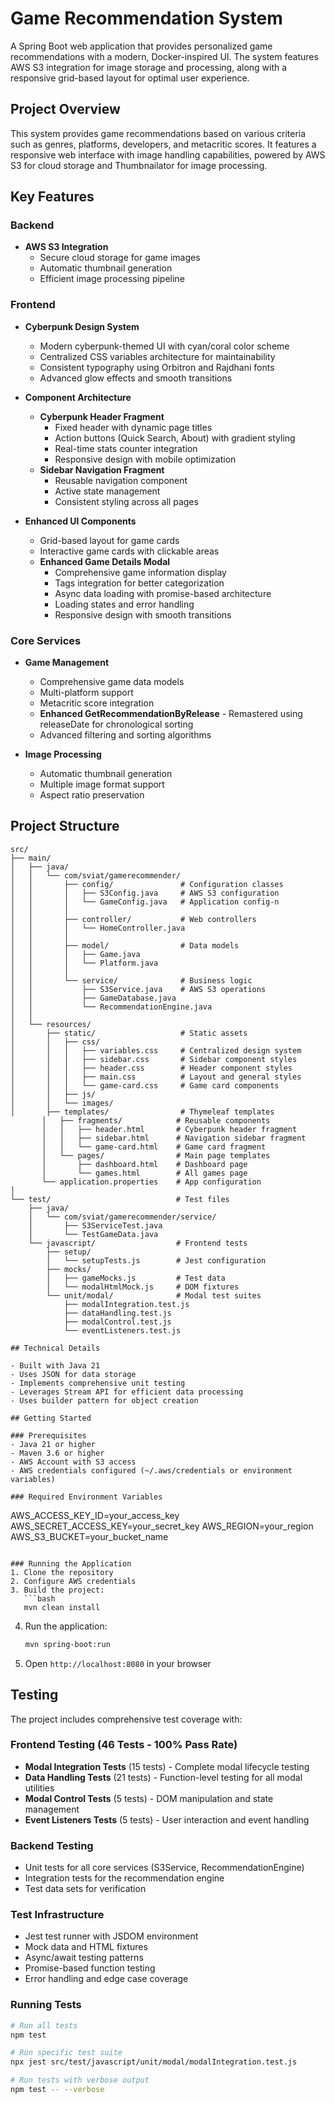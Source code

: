 # Game Recommendation System

A Spring Boot web application that provides personalized game recommendations with a modern, Docker-inspired UI. The system features AWS S3 integration for image storage and processing, along with a responsive grid-based layout for optimal user experience.

## Project Overview

This system provides game recommendations based on various criteria such as genres, platforms, developers, and metacritic scores. It features a responsive web interface with image handling capabilities, powered by AWS S3 for cloud storage and Thumbnailator for image processing.

## Key Features

### Backend
- **AWS S3 Integration**
  - Secure cloud storage for game images
  - Automatic thumbnail generation
  - Efficient image processing pipeline

### Frontend
- **Cyberpunk Design System**
  - Modern cyberpunk-themed UI with cyan/coral color scheme
  - Centralized CSS variables architecture for maintainability
  - Consistent typography using Orbitron and Rajdhani fonts
  - Advanced glow effects and smooth transitions
  
- **Component Architecture**
  - **Cyberpunk Header Fragment**
    - Fixed header with dynamic page titles
    - Action buttons (Quick Search, About) with gradient styling
    - Real-time stats counter integration
    - Responsive design with mobile optimization
  - **Sidebar Navigation Fragment**
    - Reusable navigation component
    - Active state management
    - Consistent styling across all pages
  
- **Enhanced UI Components**
  - Grid-based layout for game cards
  - Interactive game cards with clickable areas
  - **Enhanced Game Details Modal**
    - Comprehensive game information display
    - Tags integration for better categorization
    - Async data loading with promise-based architecture
    - Loading states and error handling
    - Responsive design with smooth transitions

### Core Services
- **Game Management**
  - Comprehensive game data models
  - Multi-platform support
  - Metacritic score integration
  - **Enhanced GetRecommendationByRelease** - Remastered using releaseDate for chronological sorting
  - Advanced filtering and sorting algorithms

- **Image Processing**
  - Automatic thumbnail generation
  - Multiple image format support
  - Aspect ratio preservation

## Project Structure

```
src/
├── main/
│   ├── java/
│   │   └── com/sviat/gamerecommender/
│   │       ├── config/               # Configuration classes
│   │       │   ├── S3Config.java     # AWS S3 configuration
│   │       │   └── GameConfig.java   # Application config-n
│   │       │
│   │       ├── controller/           # Web controllers
│   │       │   └── HomeController.java
│   │       │
│   │       ├── model/                # Data models
│   │       │   ├── Game.java
│   │       │   └── Platform.java
│   │       │
│   │       └── service/              # Business logic
│   │           ├── S3Service.java    # AWS S3 operations
│   │           ├── GameDatabase.java
│   │           └── RecommendationEngine.java
│   │
│   └── resources/
│       ├── static/                   # Static assets
│       │   ├── css/
│       │   │   ├── variables.css     # Centralized design system
│       │   │   ├── sidebar.css       # Sidebar component styles
│       │   │   ├── header.css        # Header component styles
│       │   │   ├── main.css          # Layout and general styles
│       │   │   └── game-card.css     # Game card components
│       │   ├── js/
│       │   └── images/
│       ├── templates/                # Thymeleaf templates
       │   ├── fragments/            # Reusable components
       │   │   ├── header.html       # Cyberpunk header fragment
       │   │   ├── sidebar.html      # Navigation sidebar fragment
       │   │   └── game-card.html    # Game card fragment
       │   └── pages/                # Main page templates
       │       ├── dashboard.html    # Dashboard page
       │       └── games.html        # All games page
       └── application.properties    # App configuration
│
└── test/                            # Test files
    ├── java/
    │   └── com/sviat/gamerecommender/service/
    │       ├── S3ServiceTest.java
    │       └── TestGameData.java
    └── javascript/                  # Frontend tests
        ├── setup/
        │   └── setupTests.js        # Jest configuration
        ├── mocks/
        │   ├── gameMocks.js         # Test data
        │   └── modalHtmlMock.js     # DOM fixtures
        └── unit/modal/              # Modal test suites
            ├── modalIntegration.test.js
            ├── dataHandling.test.js
            ├── modalControl.test.js
            └── eventListeners.test.js

## Technical Details

- Built with Java 21
- Uses JSON for data storage
- Implements comprehensive unit testing
- Leverages Stream API for efficient data processing
- Uses builder pattern for object creation

## Getting Started

### Prerequisites
- Java 21 or higher
- Maven 3.6 or higher
- AWS Account with S3 access
- AWS credentials configured (~/.aws/credentials or environment variables)

### Required Environment Variables
```
AWS_ACCESS_KEY_ID=your_access_key
AWS_SECRET_ACCESS_KEY=your_secret_key
AWS_REGION=your_region
AWS_S3_BUCKET=your_bucket_name
```

### Running the Application
1. Clone the repository
2. Configure AWS credentials
3. Build the project:
   ```bash
   mvn clean install
   ```
4. Run the application:
   ```bash
   mvn spring-boot:run
   ```
5. Open `http://localhost:8080` in your browser

## Testing
The project includes comprehensive test coverage with:

### Frontend Testing (46 Tests - 100% Pass Rate)
- **Modal Integration Tests** (15 tests) - Complete modal lifecycle testing
- **Data Handling Tests** (21 tests) - Function-level testing for all modal utilities  
- **Modal Control Tests** (5 tests) - DOM manipulation and state management
- **Event Listeners Tests** (5 tests) - User interaction and event handling

### Backend Testing
- Unit tests for all core services (S3Service, RecommendationEngine)
- Integration tests for the recommendation engine
- Test data sets for verification

### Test Infrastructure
- Jest test runner with JSDOM environment
- Mock data and HTML fixtures
- Async/await testing patterns
- Promise-based function testing
- Error handling and edge case coverage

### Running Tests
```bash
# Run all tests
npm test

# Run specific test suite
npx jest src/test/javascript/unit/modal/modalIntegration.test.js

# Run tests with verbose output
npm test -- --verbose
```